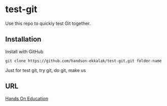 # test-git
Use this repo to quickly test Git together.

## Installation

Install with GitHub

`git clone https://github.com/handson-ekkalak/test-git.git folder-name`

Just for test git, try git, do git, make us

## URL
[Hands On Education](https://www.hands-on.co.th)

